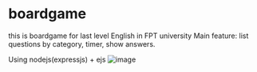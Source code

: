 # boardgame
this is boardgame for last level English in FPT university
Main feature:
list questions by category, timer, show answers.

Using nodejs(expressjs) + ejs
![image](https://github.com/LerclercDuong/Trans6_Boardgame/assets/89032831/9f5b5344-93f0-431f-9e69-2bd52229e8db)
